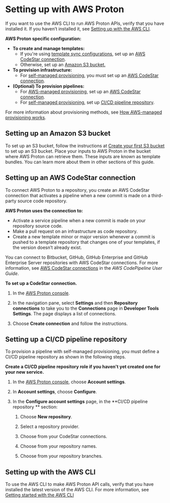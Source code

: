 # Setting up with AWS Proton<a name="setting-up-for-service"></a>

If you want to use the AWS CLI to run AWS Proton APIs, verify that you have installed it\. If you haven’t installed it, see [Setting up with the AWS CLI](#ag-setting-up-cli)\.

**AWS Proton specific configuration:**
+ **To create and manage templates:**
  + If you're using [template sync configurations](ag-template-sync-configs.md), set up an [AWS CodeStar connection](#setting-up-vcontrol)\.
  + Otherwise, set up an [Amazon S3 bucket\.](#setting-up-bucket)
+ **To provision infrastructure:**
  + For [self\-managed provisioning](ag-works-prov-methods.md#ag-works-prov-methods-self), you must set up an [AWS CodeStar connection](#setting-up-vcontrol)\.
+ **\(Optional\) To provision pipelines:**
  + For [AWS\-managed provisioning](ag-works-prov-methods.md#ag-works-prov-methods-direct), set up an [AWS CodeStar connection](#setting-up-vcontrol)\.
  + For [self\-managed provisioning](ag-works-prov-methods.md#ag-works-prov-methods-self), set up [CI/CD pipeline repository](#setting-up-pr-repo)\. 

For more information about provisioning methods, see [How AWS\-managed provisioning works](ag-works-prov-methods.md#ag-works-prov-methods-direct)\.

## Setting up an Amazon S3 bucket<a name="setting-up-bucket"></a>

To set up an S3 bucket, follow the instructions at [Create your first S3 bucket](https://docs.aws.amazon.com/AmazonS3/latest/userguide/creating-bucket.html) to set up an S3 bucket\. Place your inputs to AWS Proton in the bucket where AWS Proton can retrieve them\. These inputs are known as template bundles\. You can learn more about them in other sections of this guide\.

## Setting up an AWS CodeStar connection<a name="setting-up-vcontrol"></a>

To connect AWS Proton to a repository, you create an AWS CodeStar connection that activates a pipeline when a new commit is made on a third\-party source code repository\.

**AWS Proton uses the connection to:**
+ Activate a service pipeline when a new commit is made on your repository source code\.
+ Make a pull request on an infrastructure as code repository\.
+ Create a new template minor or major version whenever a commit is pushed to a template repository that changes one of your templates, if the version doesn’t already exist\.

You can connect to Bitbucket, GitHub, GitHub Enterprise and GitHub Enterprise Server repositories with AWS CodeStar connections\. For more information, see [AWS CodeStar connections](https://docs.aws.amazon.com/codepipeline/latest/userguide/action-reference-CodestarConnectionSource.html) in the *AWS CodePipeline User Guide*\.

**To set up a CodeStar connection\.**

1. In the [AWS Proton console](https://console.aws.amazon.com/proton/)\.

1. In the navigation pane, select **Settings** and then **Repository connections** to take you to the **Connections** page in **Developer Tools** **Settings**\. The page displays a list of connections\.

1. Choose **Create connection** and follow the instructions\.

## Setting up a CI/CD pipeline repository<a name="setting-up-pr-repo"></a>

To provision a pipeline with self\-managed provisioning, you must define a CI/CD pipeline repository as shown in the following steps\.

**Create a CI/CD pipeline repository role if you haven't yet created one for your new service\.**

1. In the [AWS Proton console](https://console.aws.amazon.com/proton/), choose **Account settings**\.

1. In **Account settings**, choose **Configure**\.

1. In the **Configure account settings** page, in the **CI/CD pipeline repository ** section:

   1. Choose **New repository**\.

   1. Select a repository provider\.

   1. Choose from your CodeStar connections\.

   1. Choose from your repository names\.

   1. Choose from your repository branches\.

## Setting up with the AWS CLI<a name="ag-setting-up-cli"></a>

To use the AWS CLI to make AWS Proton API calls, verify that you have installed the latest version of the AWS CLI\. For more information, see [Getting started with the AWS CLI](https://docs.aws.amazon.com/cli/latest/userguide/cli-chap-getting-started.html)